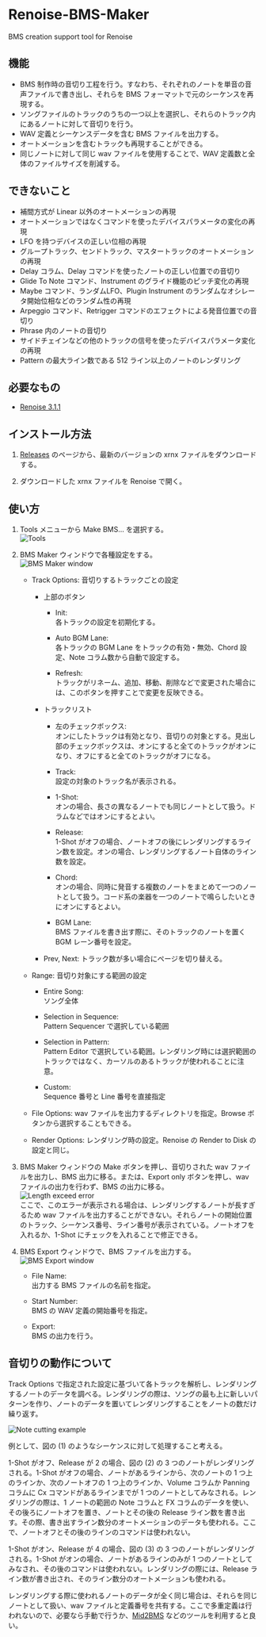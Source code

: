 # Renoise-BMS-Maker
BMS creation support tool for Renoise

## 機能
* BMS 制作時の音切り工程を行う。すなわち、それぞれのノートを単音の音声ファイルで書き出し、それらを BMS フォーマットで元のシーケンスを再現する。
* ソングファイルのトラックのうちの一つ以上を選択し、それらのトラック内にあるノートに対して音切りを行う。
* WAV 定義とシーケンスデータを含む BMS ファイルを出力する。
* オートメーションを含むトラックも再現することができる。
* 同じノートに対して同じ wav ファイルを使用することで、WAV 定義数と全体のファイルサイズを削減する。

## できないこと
* 補間方式が Linear 以外のオートメーションの再現
* オートメーションではなくコマンドを使ったデバイスパラメータの変化の再現
* LFO を持つデバイスの正しい位相の再現
* グループトラック、センドトラック、マスタートラックのオートメーションの再現
* Delay コラム、Delay コマンドを使ったノートの正しい位置での音切り
* Glide To Note コマンド、Instrument のグライド機能のピッチ変化の再現
* Maybe コマンド、ランダムLFO、Plugin Instrument のランダムなオシレータ開始位相などのランダム性の再現
* Arpeggio コマンド、Retrigger コマンドのエフェクトによる発音位置での音切り
* Phrase 内のノートの音切り
* サイドチェインなどの他のトラックの信号を使ったデバイスパラメータ変化の再現
* Pattern の最大ライン数である 512 ライン以上のノートのレンダリング

## 必要なもの
* [Renoise 3.1.1](http://www.renoise.com/ "Home | Renoise")

## インストール方法
1. [Releases](https://github.com/raii-x/Renoise-BMS-Maker/releases "Releases · raii-x/Renoise-BMS-Maker") のページから、最新のバージョンの xrnx ファイルをダウンロードする。

2. ダウンロードした xrnx ファイルを Renoise で開く。

## 使い方
1. Tools メニューから Make BMS... を選択する。  
![Tools](https://raw.githubusercontent.com/raii-x/Renoise-BMS-Maker/images/tools.png)

2. BMS Maker ウィンドウで各種設定をする。  
![BMS Maker window](https://raw.githubusercontent.com/raii-x/Renoise-BMS-Maker/images/bms_maker2.png)

    * Track Options: 音切りするトラックごとの設定
        * 上部のボタン
            * Init:  
            各トラックの設定を初期化する。

            * Auto BGM Lane:  
            各トラックの BGM Lane をトラックの有効・無効、Chord 設定、Note コラム数から自動で設定する。

            * Refresh:  
            トラックがリネーム、追加、移動、削除などで変更された場合には、このボタンを押すことで変更を反映できる。

        * トラックリスト
            * 左のチェックボックス:  
            オンにしたトラックは有効となり、音切りの対象とする。見出し部のチェックボックスは、オンにすると全てのトラックがオンになり、オフにすると全てのトラックがオフになる。

            * Track:  
            設定の対象のトラック名が表示される。

            * 1-Shot:  
            オンの場合、長さの異なるノートでも同じノートとして扱う。ドラムなどではオンにするとよい。

            * Release:  
            1-Shot がオフの場合、ノートオフの後にレンダリングするライン数を設定。オンの場合、レンダリングするノート自体のライン数を設定。

            * Chord:  
            オンの場合、同時に発音する複数のノートをまとめて一つのノートとして扱う。コード系の楽器を一つのノートで鳴らしたいときにオンにするとよい。

            * BGM Lane:  
            BMS ファイルを書き出す際に、そのトラックのノートを置く BGM レーン番号を設定。

        * Prev, Next: トラック数が多い場合にページを切り替える。

    * Range: 音切り対象にする範囲の設定
        * Entire Song:  
        ソング全体

        * Selection in Sequence:  
        Pattern Sequencer で選択している範囲
        
        * Selection in Pattern:  
        Pattern Editor で選択している範囲。レンダリング時には選択範囲のトラックではなく、カーソルのあるトラックが使われることに注意。

        * Custom:  
        Sequence 番号と Line 番号を直接指定

    * File Options: wav ファイルを出力するディレクトリを指定。Browse ボタンから選択することもできる。

    * Render Options: レンダリング時の設定。Renoise の Render to Disk の設定と同じ。

3. BMS Maker ウィンドウの Make ボタンを押し、音切りされた wav ファイルを出力し、BMS 出力に移る。または、Export only ボタンを押し、wav ファイルの出力を行わず、BMS の出力に移る。  
![Length exceed error](https://raw.githubusercontent.com/raii-x/Renoise-BMS-Maker/images/length_exceed_error.png)  
ここで、このエラーが表示される場合は、レンダリングするノートが長すぎるため wav ファイルを出力することができない。それらノートの開始位置のトラック、シーケンス番号、ライン番号が表示されている。ノートオフを入れるか、1-Shot にチェックを入れることで修正できる。

4. BMS Export ウィンドウで、BMS ファイルを出力する。  
![BMS Export window](https://raw.githubusercontent.com/raii-x/Renoise-BMS-Maker/images/bmse_export.png)

    * File Name:  
    出力する BMS ファイルの名前を指定。

    * Start Number:  
    BMS の WAV 定義の開始番号を指定。

    * Export:  
    BMS の出力を行う。

## 音切りの動作について
Track Options で指定された設定に基づいて各トラックを解析し、レンダリングするノートのデータを調べる。レンダリングの際は、ソングの最も上に新しいパターンを作り、ノートのデータを置いてレンダリングすることをノートの数だけ繰り返す。

![Note cutting example](https://raw.githubusercontent.com/raii-x/Renoise-BMS-Maker/images/note_cutting_example.png)

例として、図の (1) のようなシーケンスに対して処理すること考える。

1-Shot がオフ、Release が 2 の場合、図の (2) の 3 つのノートがレンダリングされる。1-Shot がオフの場合、ノートがあるラインから、次のノートの 1 つ上のラインか、次のノートオフの 1 つ上のラインか、Volume コラムか Panning コラムに Cx コマンドがあるラインまでが 1 つのノートとしてみなされる。レンダリングの際は、1 ノートの範囲の Note コラムと FX コラムのデータを使い、その後ろにノートオフを置き、ノートとその後の Release ライン数を書き出す。その際、書き出すライン数分のオートメーションのデータも使われる。ここで、ノートオフとその後のラインのコマンドは使われない。

1-Shot がオン、Release が 4 の場合、図の (3) の 3 つのノートがレンダリングされる。1-Shot がオンの場合、ノートがあるラインのみが 1 つのノートとしてみなされ、その後のコマンドは使われない。レンダリングの際には、Release ライン数が書き出され、そのライン数分のオートメーションも使われる。

レンダリングする際に使われるノートのデータが全く同じ場合は、それらを同じノートとして扱い、wav ファイルと定義番号を共有する。ここで多重定義は行われないので、必要なら手動で行うか、[Mid2BMS](http://mid2bms.web.fc2.com/ "Mid2BMS BMS Improved Development Environment") などのツールを利用すると良い。
